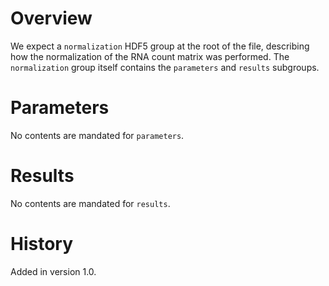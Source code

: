 # Overview

We expect a `normalization` HDF5 group at the root of the file, describing how the normalization of the RNA count matrix was performed.
The `normalization` group itself contains the `parameters` and `results` subgroups.

# Parameters

No contents are mandated for `parameters`.

# Results

No contents are mandated for `results`.

# History

Added in version 1.0.
